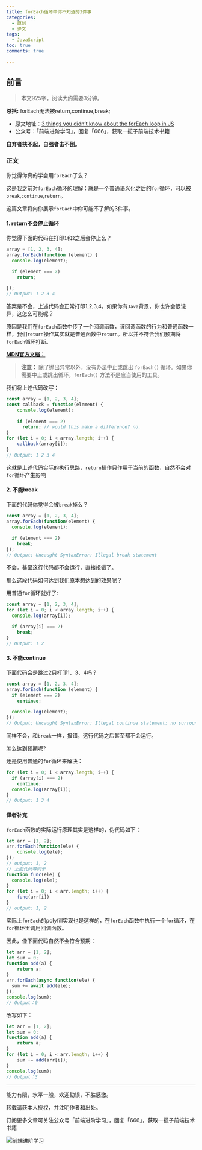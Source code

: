 ```yaml
---
title: forEach循环中你不知道的3件事
categories:
  - 原创
  - 译文
tags:
  - JavaScript
toc: true
comments: true

---
```


## 前言

> 本文925字，阅读大约需要3分钟。

**总括:**  forEach无法被return,continue,break;

- 原文地址：[3 things you didn’t know about the forEach loop in JS](https://medium.com/front-end-weekly/3-things-you-didnt-know-about-the-foreach-loop-in-js-ff02cec465b1)
- 公众号：「前端进阶学习」，回复「666」，获取一揽子前端技术书籍

**自弃者扶不起，自强者击不倒。**

<!-- more -->

### 正文

你觉得你真的学会用`forEach`了么？

这是我之前对`forEach`循环的理解：就是一个普通语义化之后的`for`循环，可以被`break`,`continue`,`return`。

这篇文章将向你展示`forEach`中你可能不了解的3件事。

#### 1.  return不会停止循环

你觉得下面的代码在打印`1`和`2`之后会停止么？

```js
array = [1, 2, 3, 4];
array.forEach(function (element) {
  console.log(element);

  if (element === 2) 
    return;
  
});
// Output: 1 2 3 4
```

答案是不会，上述代码会正常打印1,2,3,4。如果你有`Java`背景，你也许会很诧异，这怎么可能呢？

原因是我们在`forEach`函数中传了一个回调函数，该回调函数的行为和普通函数一样，我们`return`操作其实就是普通函数中`return`。所以并不符合我们预期将`forEach`循环打断。

**[MDN官方文档：](https://developer.mozilla.org/zh-CN/docs/Web/JavaScript/Reference/Global_Objects/Array/forEach)**

> **注意：** 除了抛出异常以外，没有办法中止或跳出 `forEach()` 循环。如果你需要中止或跳出循环，`forEach()` 方法不是应当使用的工具。

我们将上述代码改写：

```js
const array = [1, 2, 3, 4];
const callback = function(element) {
    console.log(element);
    
    if (element === 2) 
      return; // would this make a difference? no.
}
for (let i = 0; i < array.length; i++) {
    callback(array[i]);
}
// Output: 1 2 3 4
```

这就是上述代码实际的执行思路，`return`操作只作用于当前的函数，自然不会对`for`循环产生影响

#### 2. 不能break

下面的代码你觉得会被`break`掉么？

```js
const array = [1, 2, 3, 4];
array.forEach(function(element) {
  console.log(element);
  
  if (element === 2) 
    break;
});
// Output: Uncaught SyntaxError: Illegal break statement
```

不会，甚至这行代码都不会运行，直接报错了。

那么这段代码如何达到我们原本想达到的效果呢？

用普通`for`循环就好了:

```js
const array = [1, 2, 3, 4];
for (let i = 0; i < array.length; i++) {
  console.log(array[i]);
  
  if (array[i] === 2) 
    break;
}
// Output: 1 2
```

#### 3. 不能continue

下面代码会是跳过2只打印1、3、4吗？

```js
const array = [1, 2, 3, 4];
array.forEach(function (element) {
  if (element === 2) 
    continue;
  
  console.log(element);
});
// Output: Uncaught SyntaxError: Illegal continue statement: no surrounding iteration statement
```

同样不会，和`break`一样，报错，这行代码之后甚至都不会运行。

怎么达到预期呢?

还是使用普通的`for`循环来解决：

```js
for (let i = 0; i < array.length; i++) {
  if (array[i] === 2) 
    continue;
  console.log(array[i]);
}
// Output: 1 3 4
```

#### 译者补充

`forEach`函数的实际运行原理其实是这样的，伪代码如下：

```js
let arr = [1, 2];
arr.forEach(function(ele) {
	console.log(ele);
}); 
// output: 1, 2
// 上面代码等同于
function func(ele) {
  console.log(ele);
}
for (let i = 0; i < arr.length; i++) {
	func(arr[i])
}
// output: 1, 2
```

实际上`forEach`的polyfill实现也是这样的，在`forEach`函数中执行一个`for`循环，在`for`循环里调用回调函数。

因此，像下面代码自然不会符合预期：

```js
let arr = [1, 2];
let sum = 0;
function add(a) {
	return a;
}
arr.forEach(async function(ele) {
  sum += await add(ele);
});
console.log(sum);
// Output：0
```

改写如下：

```js
let arr = [1, 2];
let sum = 0;
function add(a) {
	return a;
}
for (let i = 0; i < arr.length; i++) {
	sum += add(arr[i]);
}
console.log(sum);
// Output：3
```

---

能力有限，水平一般，欢迎勘误，不胜感激。

转载请获本人授权，并注明作者和出处。

订阅更多文章可关注公众号「前端进阶学习」，回复「666」，获取一揽子前端技术书籍

![前端进阶学习](https://image.damonare.cn/qianduanjinjie.png)